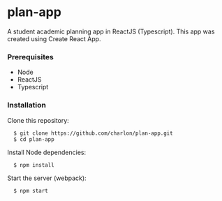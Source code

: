 # plan-app
A student academic planning app in ReactJS (Typescript). This app was created using Create React App.

### Prerequisites
* Node
* ReactJS
* Typescript

### Installation

Clone this repository:
```
  $ git clone https://github.com/charlon/plan-app.git
  $ cd plan-app
```

Install Node dependencies:
```
  $ npm install
```
Start the server (webpack):
```
  $ npm start
```
